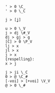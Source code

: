 
```sound_change
' > 0 \C_
' > 0 \_C
```

``` phonetics
j > [ʝ]
```

```sound_change
u > 0 \_V
j > dj \#_V
dj > gj > g
[C] > 0 \P_V
lj > x
jl > x
j > x
{respelling}:
x > j

j > ji \_C
0 > @ \C_#
[-voi] > [+voi] \V_V
@ > 0 \_#

```
